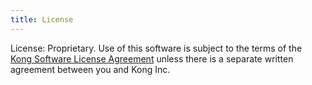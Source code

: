 ```yaml
---
title: License
---
```


License: Proprietary. Use of this software is subject to the terms of the [Kong Software License Agreement](https://konghq.com/files/2021/04/Kong-Software-License-Agreement-20-April-2021.pdf ) unless there is a separate written agreement between you and Kong Inc.
